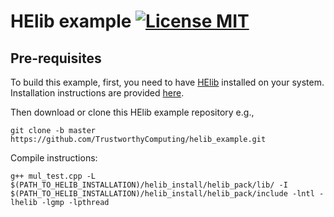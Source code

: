 # HElib example [![License MIT][badge-license]](LICENSE)

## Pre-requisites

To build this example, first, you need to have [HElib](https://github.com/homenc/HElib) installed on your system. Installation instructions are provided [here](https://github.com/homenc/HElib/blob/master/INSTALL.md).

Then download or clone this HElib example repository e.g.,
```
git clone -b master https://github.com/TrustworthyComputing/helib_example.git
```

Compile instructions:
```
g++ mul_test.cpp -L $(PATH_TO_HELIB_INSTALLATION)/helib_install/helib_pack/lib/ -I $(PATH_TO_HELIB_INSTALLATION)/helib_install/helib_pack/include -lntl -lhelib -lgmp -lpthread
```


[badge-license]: https://img.shields.io/badge/license-MIT-green.svg?style=flat-square
